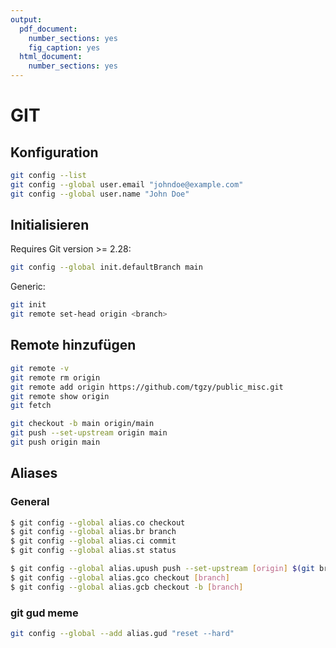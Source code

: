 ```yaml
---
output:
  pdf_document: 
    number_sections: yes
    fig_caption: yes
  html_document: 
    number_sections: yes
---
```

# GIT

## Konfiguration
```bash
git config --list
git config --global user.email "johndoe@example.com"
git config --global user.name "John Doe"
```

## Initialisieren
Requires Git version >= 2.28:
```bash
git config --global init.defaultBranch main
```

Generic:
```bash
git init
git remote set-head origin <branch>
```

## Remote hinzufügen
```bash
git remote -v
git remote rm origin
git remote add origin https://github.com/tgzy/public_misc.git
git remote show origin
git fetch
```

```bash
git checkout -b main origin/main
git push --set-upstream origin main
git push origin main
```

## Aliases

### General
```bash
$ git config --global alias.co checkout
$ git config --global alias.br branch
$ git config --global alias.ci commit
$ git config --global alias.st status
```

```bash
$ git config --global alias.upush push --set-upstream [origin] $(git branch --show-current)
$ git config --global alias.gco checkout [branch]
$ git config --global alias.gcb checkout -b [branch]
```

### git gud meme
```bash
git config --global --add alias.gud "reset --hard"
```
